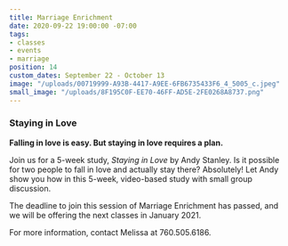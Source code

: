 ```yaml
---
title: Marriage Enrichment
date: 2020-09-22 19:00:00 -07:00
tags:
- classes
- events
- marriage
position: 14
custom_dates: September 22 - October 13
image: "/uploads/00719999-A93B-4417-A9EE-6FB6735433F6_4_5005_c.jpeg"
small_image: "/uploads/8F195C0F-EE70-46FF-AD5E-2FE0268A8737.png"
---
```


### **Staying in Love**

**Falling in love is easy. But staying in love requires a plan.**

Join us for a 5-week study, *Staying in Love* by Andy Stanley. Is it possible for two people to fall in love and actually stay there? Absolutely! Let Andy show you how in this 5-week, video-based study with small group discussion.

The deadline to join this session of Marriage Enrichment has passed, and we will be offering the next classes in January 2021.

For more information, contact Melissa at 760.505.6186.